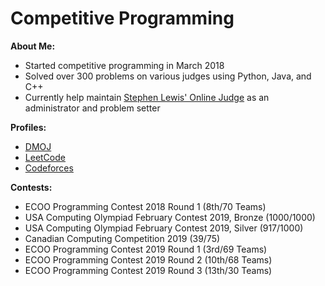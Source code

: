 # Competitive Programming

**About Me:**
- Started competitive programming in March 2018
- Solved over 300 problems on various judges using Python, Java, and C++
- Currently help maintain [Stephen Lewis' Online Judge](https://ssoj.ca/) as an administrator and problem setter

**Profiles:**
- [DMOJ](https://dmoj.ca/user/Joon7891)
- [LeetCode](https://leetcode.com/joon7891/)
- [Codeforces](https://codeforces.com/profile/Joon7891)

**Contests:**
- ECOO Programming Contest 2018 Round 1 (8th/70 Teams)
- USA Computing Olympiad February Contest 2019, Bronze (1000/1000)
- USA Computing Olympiad February Contest 2019, Silver (917/1000)
- Canadian Computing Competition 2019 (39/75)
- ECOO Programming Contest 2019 Round 1 (3rd/69 Teams)
- ECOO Programming Contest 2019 Round 2 (10th/68 Teams)
- ECOO Programming Contest 2019 Round 3 (13th/30 Teams)